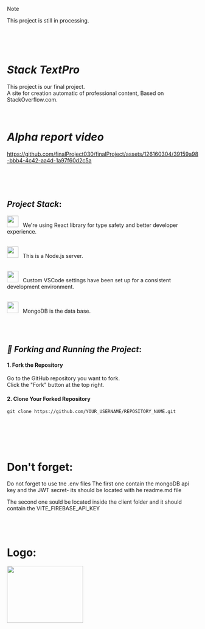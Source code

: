 > [!NOTE]
This project is still in processing.





 <br><br><br>


# *Stack TextPro*
This project is our final project.<br>
A site for creation automatic of professional content, Based on StackOverflow.com. <br><br><br>



# *Alpha report video*

https://github.com/finalProject030/finalProject/assets/126160304/39159a98-bbb4-4c42-aa4d-1a97f60d2c5a


<br><br><br>




## *Project Stack*:


 <img src="https://github.com/finalProject030/finalProject/assets/126160304/db36eeb6-9ab3-4953-9a9e-c08a1c0d8500" height="30" width="30">&nbsp;&nbsp;&nbsp;We're using React library for type safety and better developer experience.<br><br>

<img src="https://github.com/finalProject030/finalProject/assets/126160304/fbcb5991-a69a-4b4a-82cb-87340ce6ad38" height="30" width="30">&nbsp;&nbsp;&nbsp;This is a Node.js server.<br><br>

<img src="https://github.com/finalProject030/finalProject/assets/126160304/9eb4b3c2-8676-49cb-8756-8c15677ae3a6" height="30" width="30">&nbsp;&nbsp;&nbsp;Custom VSCode settings have been set up for a consistent development environment.<br><br>

<img src="https://github.com/finalProject030/finalProject/assets/126160304/2f4382e6-756e-4e2e-8696-14a581c05a88" height="30" width="30">&nbsp;&nbsp;&nbsp;MongoDB is the data base. <br><br><br><br>


 
## *🚀 Forking and Running the Project*:
#### 1. Fork the Repository<br>
Go to the GitHub repository you want to fork.<br>Click the "Fork" button at the top right.

#### 2. Clone Your Forked Repository<br>
    git clone https://github.com/YOUR_USERNAME/REPOSITORY_NAME.git 
<br><br><br><br>





# Don't forget:
Do not forget to use tne .env files
The first one contain the mongoDB api key and the JWT secret- its should be located with he readme.md file

The second one sould be located inside the client folder and it should contain the VITE_FIREBASE_API_KEY <br><br><br><br>

# Logo:
<img src="https://github.com/finalProject030/finalProject/assets/126160304/f5e27809-5b9c-4a86-97d3-8535afed1f26" height="150" width="200">
<br><br><br><br>












